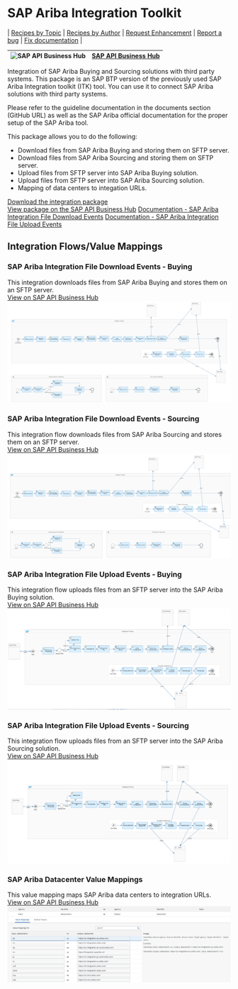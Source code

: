# SAP Ariba Integration Toolkit

\| [Recipes by Topic](../../readme.md ) \| [Recipes by Author](../../author.md ) \| [Request Enhancement](https://github.com/SAP-samples/cloud-integration-flow/issues/new?assignees=&labels=Recipe%20Fix,enhancement&template=recipe-request.md&title=Improve%20SAP%20Ariba%20Integration%20Toolkit%20 ) \| [Report a bug](https://github.com/SAP-samples/cloud-integration-flow/issues/new?assignees=&labels=Recipe%20Fix,bug&template=bug_report.md&title=Issue%20with%20SAP%20Ariba%20Integration%20Toolkit%20 ) \| [Fix documentation](https://github.com/SAP-samples/cloud-integration-flow/issues/new?assignees=&labels=Recipe%20Fix,documentation&template=bug_report.md&title=Docu%20fix%20SAP%20Ariba%20Integration%20Toolkit%20 ) \|

![SAP API Business Hub](https://github.com/SAPAPIBusinessHub.png?size=50 ) | [SAP API Business Hub](https://api.sap.com/allcommunity) |
----|----|


Integration of SAP Ariba Buying and Sourcing solutions with third party systems. This package is an SAP BTP version of the previously used SAP Ariba Integration toolkit (ITK) tool. You can use it to connect SAP Ariba solutions with third party systems.

Please refer to the guideline documentation in the documents section (GitHub URL) as well as the SAP Ariba official documentation for the proper setup of the SAP Ariba tool.

This package allows you to do the following:

* Download files from SAP Ariba Buying and storing them on SFTP server.
* Download files from SAP Ariba Sourcing and storing them on SFTP server.
* Upload files from SFTP server into SAP Ariba Buying solution.
* Upload files from SFTP server into SAP Ariba Sourcing solution.
* Mapping of data centers to integation URLs.

[Download the integration package](SAPAribaIntegrationToolkit.zip)\
[View package on the SAP API Business Hub](https://api.sap.com/package/SAPAribaIntegrationToolkit/overview)
[Documentation - SAP Ariba Integration File Download Events](SAPAribaIntegrationFileDownloadEvents.md)
[Documentation - SAP Ariba Integration File Upload Events](SAPAribaIntegrationFileUploadEvents.md)

## Integration Flows/Value Mappings

### SAP Ariba Integration File Download Events - Buying
This integration downloads files from SAP Ariba Buying and stores them on an SFTP server.\
[View on SAP API Business Hub](https://api.sap.com/integrationflow/SAP_Ariba_Integration_File_Download_Events_-_Buying)
![SAP Ariba Integration File Download Events - Buying](sap-ariba-integration-file-download-events-buying.png)

### SAP Ariba Integration File Download Events - Sourcing
This integration flow downloads files from SAP Ariba Sourcing and stores them on an SFTP server.\
[View on SAP API Business Hub](https://api.sap.com/integrationflow/SAP_Ariba_Integration_File_Download_Events_-_Sourcing)
![SAP Ariba Integration File Download Events - Sourcing](sap-ariba-integration-file-download-events-sourcing.png)

### SAP Ariba Integration File Upload Events - Buying
This integration flow uploads files from an SFTP server into the SAP Ariba Buying solution.\
[View on SAP API Business Hub](https://api.sap.com/integrationflow/Ariba_Integration_File_Upload_Events_-_Buying)
![SAP Ariba Integration File Upload Events - Buying](sap-ariba-integration-file-upload-events-buying.png)

### SAP Ariba Integration File Upload Events - Sourcing
This integration flow uploads files from an SFTP server into the SAP Ariba Sourcing solution.\
[View on SAP API Business Hub](https://api.sap.com/integrationflow/SAP_Ariba_Integration_File_Upload_Events_-_Sourcing)
![SAP Ariba Integration File Upload Events - Sourcing](sap-ariba-integration-file-upload-events-sourcing.png)

### SAP Ariba Datacenter Value Mappings
This value mapping maps SAP Ariba data centers to integration URLs.\
[View on SAP API Business Hub](https://api.sap.com/valuemapping/Datacenter)
![SAP Ariba Datacenter Value Mappings](sap-ariba-datacenter-value-mappings.png)

